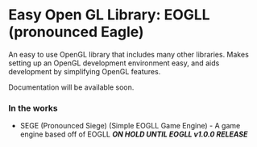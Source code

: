 # Easy Open GL Library: EOGLL (pronounced Eagle)

An easy to use OpenGL library that includes many other libraries. Makes setting up an OpenGL development environment easy, and aids development by simplifying OpenGL features.

Documentation will be available soon.

### In the works

 - SEGE (Pronounced Siege) (Simple EOGLL Game Engine) - A game engine based off of EOGLL ***ON HOLD UNTIL EOGLL v1.0.0 RELEASE***